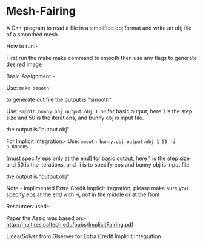 # Mesh-Fairing
A C++ program to read a file in a simplified obj format and write an obj file of a smoothed mesh.

How to run:-

First run the make make command to smooth
then use any flags to generate desired image

Basic Assignment:-
 
Use:	```make smooth ```
	
to generate out file 
the output is "smooth"

Use:	```smooth bunny.obj output.obj 1 50```
 	for basic output, here 1 is the step size and 50 is the iterations, 
	and bunny obj is input file. 

 the output is "output.obj"

For Implicit Integration:-
Use:	```smooth bunny.obj output.obj 1 50 -i 0.000005 ```                

[must specify eps only at the end]
 for basic output, here 1 is the step size and 50 is the iterations, and -i is to specify eps 
and bunny obj is input file. 

the output is "output.obj"
      

Note:-
Implimented Extra Credit Implicit Itegration, please make sure you specify eps at the end with -i, not in the middle or at the front
 
Resources used:-

Paper the Assig was based on:-
http://multires.caltech.edu/pubs/ImplicitFairing.pdf

LinearSolver from Glserver for Extra Credit Implicit Integration
